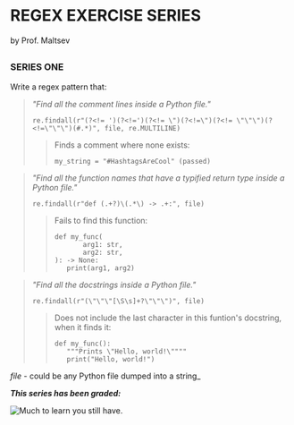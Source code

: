 # REGEX EXERCISE SERIES 
by Prof. Maltsev

##

### SERIES ONE
Write a regex pattern that:

>_"Find all the comment lines inside a Python file."_
>
>```
>re.findall(r"(?<!= ')(?<!=')(?<!= \")(?<!=\")(?<!= \"\"\")(?<!=\"\"\")(#.*)", file, re.MULTILINE)
>```
>
>>Finds a comment where none exists:
>>```
>>my_string = "#HashtagsAreCool" (passed)
>>```

>_"Find all the function names that have a typified return type inside a Python file."_
>
>```
>re.findall(r"def (.+?)\(.*\) -> .+:", file)
>```
>
>>Fails to find this function:
>>```
>>def my_func(
>>        arg1: str,
>>        arg2: str,
>>): -> None:
>>    print(arg1, arg2)
>>```

>_"Find all the docstrings inside a Python file."_
>
>```
>re.findall(r"(\"\"\"[\S\s]+?\"\"\")", file)
>```
>
>>Does not include the last character in this funtion's docstring, when it finds it:
>>```
>>def my_func():
>>    """Prints \"Hello, world!\""""
>>    print("Hello, world!")
>>```


_file_ - could be any Python file dumped into a string_

__*This series has been graded:*__

![Much to learn you still have.](https://media0.giphy.com/media/3ohuAxV0DfcLTxVh6w/giphy.gif "Much to learn you still have.")


